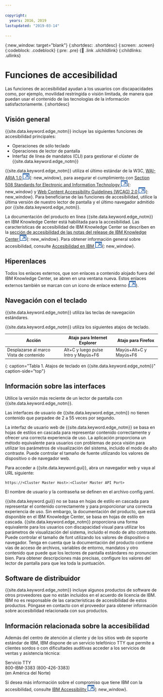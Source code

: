 ```yaml
---

copyright:
  years: 2016, 2019
lastupdated: "2019-03-14"

---
```


{:new_window: target="blank"}
{:shortdesc: .shortdesc}
{:screen: .screen}
{:codeblock: .codeblock}
{:pre: .pre}
{:child: .link .ulchildlink}
{:childlinks: .ullinks}

# Funciones de accesibilidad

Las funciones de accesibilidad ayudan a los usuarios con discapacidades como, por ejemplo, movilidad restringida o visión limitada, de manera que puedan usar el contenido de las tecnologías de la información satisfactoriamente.
{:shortdesc}

## Visión general

{{site.data.keyword.edge_notm}} incluye las siguientes funciones de accesibilidad principales:

* Operaciones de sólo teclado
* Operaciones de lector de pantalla
* Interfaz de línea de mandatos (CLI) para gestionar el clúster de {{site.data.keyword.edge_notm}}

{{site.data.keyword.edge_notm}} utiliza el último estándar de la W3C, [WAI-ARIA 1.0 ![Icono de enlace externo](images/icons/launch-glyph.svg "Icono de enlace externo")](http://www.w3.org/TR/wai-aria/){: new_window}, para asegurar el cumplimiento con [Section 508 Standards for Electronic and Information Technology ![Icono de enlace externo](images/icons/launch-glyph.svg "Icono de enlace externo")](http://www.access-board.gov/guidelines-and-standards/communications-and-it/about-the-section-508-standards/section-508-standards){: new_window} y [Web Content Accessibility Guidelines (WCAG) 2.0 ![Icono de enlace externo](images/icons/launch-glyph.svg "Icono de enlace externo")](http://www.w3.org/TR/WCAG20/){: new_window}. Para beneficiarse de las funciones de accesibilidad, utilice la última versión de nuestro lector de pantalla y el último navegador admitido por {{site.data.keyword.edge_notm}}.

La documentación del producto en línea {{site.data.keyword.edge_notm}} en IBM Knowledge Center está habilitada para la accesibilidad. Las características de accesibilidad de IBM Knowledge Center se describen en la [sección de accesibilidad de las notas del release de IBM Knowledge Center ![Icono de enlace externo](images/icons/launch-glyph.svg "Icono de enlace externo")](http://www.ibm.com/support/knowledgecenter/about/releasenotes.html){: new_window}. Para obtener información general sobre accesibilidad, consulte [Accesibilidad en IBM ![Icono de enlace externo](images/icons/launch-glyph.svg "Icono de enlace externo")](http://www.ibm.com/accessibility/us/en/){: new_window}.

## Hiperenlaces

Todos los enlaces externos, que son enlaces a contenido alojado fuera del IBM Knowledge Center, se abren en una ventana nueva. Estos enlaces externos también se marcan con un icono de enlace externo (![Icono de enlace externo](images/icons/launch-glyph.svg "Icono de enlace externo")).

## Navegación con el teclado

{{site.data.keyword.edge_notm}} utiliza las teclas de navegación estándares.

{{site.data.keyword.edge_notm}} utiliza los siguientes atajos de teclado.

|Acción|Atajo para Internet Explorer|Atajo para Firefox|
|------|------------------------------|--------------------|
|Desplazarse al marco Vista de contenido|Alt+C y luego pulse Intro y Mayús+F6|Mayús+Alt+C y Mayús+F6|
{: caption="Tabla 1. Atajos de teclado en {{site.data.keyword.edge_notm}}" caption-side="top"}

## Información sobre las interfaces

Utilice la versión más reciente de un lector de pantalla con {{site.data.keyword.edge_notm}}.

Las interfaces de usuario de {{site.data.keyword.edge_notm}} no tienen contenido que parpadee de 2 a 55 veces por segundo.

La interfaz de usuario web de {{site.data.keyword.edge_notm}} se basa en hojas de estilos en cascada para representar contenido correctamente y ofrecer una correcta experiencia de uso. La aplicación proporciona un método equivalente para usuarios con problemas de poca visión para utilizar los parámetros de visualización del sistema, incluido el modo de alto contraste. Puede controlar el tamaño de fuente utilizando los valores de
dispositivo o de navegador web.

Para acceder a {{site.data.keyword.gui}}, abra un navegador web y vaya al URL siguiente:

`https://<Cluster Master Host>:<Cluster Master API Port>`

El nombre de usuario y la contraseña se definen en el archivo config.yaml.

{{site.data.keyword.gui}} no se basa en hojas de estilo en cascada para representar el contenido correctamente y para proporcionar una correcta experiencia de uso. Sin embargo, la documentación del producto, que está disponible en el IBM Knowledge Center, se basa en hojas de estilo en cascada. {{site.data.keyword.edge_notm}} proporciona una forma equivalente para los usuarios con discapacidad visual para utilizar los parámetros de visualización del sistema, incluido el modo de alto contraste. Puede controlar el tamaño de font
utilizando los valores de dispositivo o navegador. Tenga en cuenta que la documentación del producto contiene vías de acceso de archivos, variables de entorno, mandatos y otro contenido que puede que los lectores de pantalla estándares no pronuncien bien. Para obtener descripciones más precisas, configure los valores del lector de pantalla para que lea toda la puntuación.


## Software de distribuidor

{{site.data.keyword.edge_notm}} incluye algunos productos de software de otros proveedores que no están incluidos en el acuerdo de licencia de IBM. IBM no es responsable de las características de accesibilidad de estos productos. Póngase en contacto con el proveedor para obtener información sobre accesibilidad relacionada con sus productos.

## Información relacionada sobre la accesibilidad

Además del centro de atención al cliente y de los sitios web de soporte estándar de IBM, IBM dispone de un servicio telefónico TTY que permite a clientes sordos o con dificultades auditivas acceder a los servicios de ventas y asistencia técnica:

Servicio TTY  
 800-IBM-3383 (800-426-3383)  
 (en América del Norte)

Si desea más información sobre el compromiso que tiene IBM con la accesibilidad, consulte [IBM Accessibility ![Icono de enlace externo](images/icons/launch-glyph.svg "Icono de enlace externo")](http://www.ibm.com/able){: new_window}.
